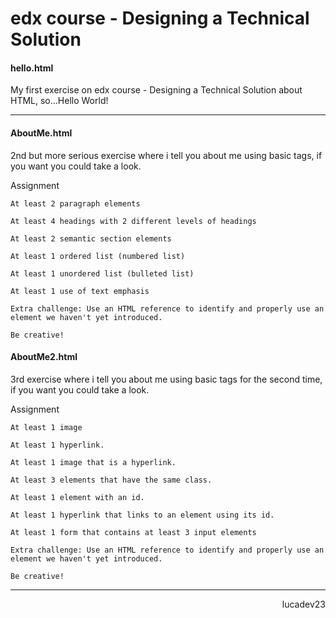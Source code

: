 # edx course - Designing a Technical Solution

<h4>hello.html</h4>
My first exercise on edx course - Designing a Technical Solution about HTML,
so...Hello World!
<hr>
<h4>AboutMe.html</h4>
2nd but more serious exercise where i tell you about me using basic tags, if you want you could take a look.

Assignment

    At least 2 paragraph elements

    At least 4 headings with 2 different levels of headings

    At least 2 semantic section elements

    At least 1 ordered list (numbered list)

    At least 1 unordered list (bulleted list)

    At least 1 use of text emphasis

    Extra challenge: Use an HTML reference to identify and properly use an element we haven't yet introduced.

    Be creative!
    
<h4>AboutMe2.html</h4>
3rd exercise where i tell you about me using basic tags for the second time, if you want you could take a look.

Assignment

    At least 1 image

    At least 1 hyperlink.

    At least 1 image that is a hyperlink.

    At least 3 elements that have the same class.

    At least 1 element with an id.

    At least 1 hyperlink that links to an element using its id.

    At least 1 form that contains at least 3 input elements

    Extra challenge: Use an HTML reference to identify and properly use an element we haven't yet introduced.
    
    Be creative!
<hr>
<p align="right"> 
lucadev23
</p>
